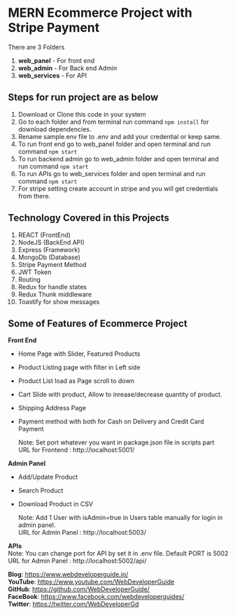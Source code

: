 # MERN Ecommerce Project with Stripe Payment

There are 3 Folders 

1. **web_panel** - For front end
2. **web_admin** - For Back end Admin
3. **web_services** - For API


## Steps for run project are as below

1. Download or Clone this code in your system
2. Go to each folder and from terminal run command `npm install` for download dependencies.
3. Rename sample.env file to .env and add your credential or keep same.
4. To run front end go to web_panel folder and open terminal and run command `npm start`
5. To run backend admin go to web_admin folder and open terminal and run command `npm start`
6. To run APIs go to web_services folder and open terminal and run command `npm start`
7. For stripe setting create account in stripe and you will get credentials from there.


## Technology Covered in this Projects

1. REACT   (FrontEnd)
2. NodeJS  (BackEnd API)
3. Express (Framework)
4. MongoDb (Database)
5. Stripe Payment Method
6. JWT Token
7. Routing
8. Redux for handle states
9. Redux Thunk middleware
10. Toastify for show messages

## Some of Features of Ecommerce Project

**Front End**
- Home Page with Slider, Featured Products
- Product Listing page with filter in Left side
- Product List load as Page scroll to down
- Cart Slide with product, Allow to inrease/decrease quantity of product.
- Shipping Address Page
- Payment method with both for Cash on Delivery and Credit Card Payment  

  Note: Set port whatever you want in package.json file in scripts part  
  URL for Frontend : http://localhost:5001/

**Admin Panel**
- Add/Update Product
- Search Product
- Download Product in CSV

  Note: Add 1 User with isAdmin=true in Users table manually for login in admin panel.  
  URL for Admin Panel : http://localhost:5003/


**APIs**   
  Note: You can change port for API by set it in .env file. Default PORT is 5002  
  URL for Admin Panel : http://localhost:5002/api/


  **Blog**: https://www.webdeveloperguide.in/  
  **YouTube**: https://www.youtube.com/WebDeveloperGuide  
  **GitHub**: https://github.com/WebDeveloperGuide/  
  **FaceBook**: https://www.facebook.com/webdeveloperguides/  
  **Twitter**: https://twitter.com/WebDeveloperGd  

